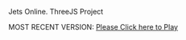 Jets Online. ThreeJS Project

MOST RECENT VERSION: [Please Click here to Play](https://rawcdn.githack.com/alperenbutun/jets-online/aaa32e0/index.html)
